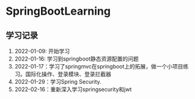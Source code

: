 # SpringBootLearning

## 学习记录
1. 2022-01-09: 开始学习
2. 2022-01-16: 学习到springboot静态资源配置的问题
3. 2022-01-17：学习了springmvc在springboot上的拓展，做一个小项目练习。国际化操作、登录模块、登录拦截器
4. 2022-01-29：学习Spring Security.
5. 2022-02-16：重新深入学习springsecurity和jwt